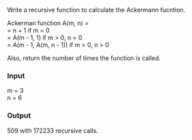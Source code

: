 Write a recursive function to calculate the Ackermann fucntion.  
  
Ackerman function A(m, n) =  
= n + 1 if m = 0  
= A(m - 1, 1) if m > 0, n = 0  
= A(m - 1, A(m, n - 1)) if m > 0, n > 0  
  
Also, return the number of times the function is called.  

### Input
m = 3  
n = 6  

### Output
509 with 172233 recursive calls.  